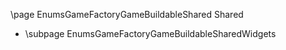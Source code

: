 \page EnumsGameFactoryGameBuildableShared Shared
- \subpage EnumsGameFactoryGameBuildableSharedWidgets
